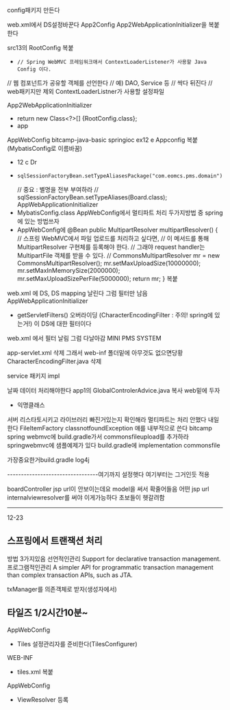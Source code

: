 


config패키지 만든다

web.xml에서 DS설정바꾼다
App2Config
App2WebApplicationInitializer을 복붙한다

src13의 RootConfig 복붙
  -     // Spring WebMVC 프레임워크애서 ContextLoaderListener가 사용할 Java Config 이다.
// 웹 컴포넌트가 공유할 객체를 선언한다
// 예) DAO, Service 등
  // 싹다 뒤진다
    // web패키지만 제외
    ContextLoaderListner가 사용할 설정파일

App2WebApplicationInitializer
  -  return new Class<?>[] {RootConfig.class};
  - app

AppWebConfig
bitcamp-java-basic springioc ex12 e Appconfig 복붙(MybatisConfig로 이름바꿈)
  - 12 c Dr
  -     sqlSessionFactoryBean.setTypeAliasesPackage("com.eomcs.pms.domain");
    // 중요 : 별명을 전부 부여하라
    // sqlSessionFactoryBean.setTypeAliases(Board.class); 
AppWebApplicationInitializer
  - MybatisConfig.class
AppWebConfig에서 멀티파트 처리 두가지방법 중 spring에 있는 방법쓰자
  - AppWebConfig에 
    @Bean
  public MultipartResolver multipartResolver() {
    // 스프링 WebMVC에서 파일 업로드를 처리하고 싶다면,
    // 이 메서드를 통해 MultipartResolver 구현체를 등록해야 한다.
    // 그래야 request handler는 MultipartFile 객체를 받을 수 있다.
    //
    CommonsMultipartResolver mr = new CommonsMultipartResolver();
    mr.setMaxUploadSize(10000000);
    mr.setMaxInMemorySize(2000000);
    mr.setMaxUploadSizePerFile(5000000);
    return mr;
  } 복붙

web.xml 에 DS, DS mapping 날린다
그럼 필터만 남음
AppWebApplicationInitializer
  - getServletFilters() 오버라이딩
  (CharacterEncodingFilter : 주의! spring에 있는거!)
  이 DS에 대한 필터이다

web.xml
에서 필터 날림
그럼 다날아감
<description>MINI PMS SYSTEM</description>
<welcome-file>

app-servlet.xml 삭제
그래서 web-inf 폴더밑에 아무것도 없으면당황
CharacterEncodingFilter.java 삭제

service 패키지 impl

날짜 데이터 처리해야한다
app1의 GlobalControlerAdvice.java 복사
web밑에 두자
  - 익명클래스

서버 리스타토시키고
라이브러리 빠진거있는지 확인해라
멀티파트는 처리 안했다 내일한다
FileItemFactory classnotfoundException 
얘를 내부적으로 쓴다
bitcamp spring webmvc에
build.gradle가서
commonsfileupload를 추가하라
springwebmvc에 샘플예제가 있다
build.gradle에
implementation commonsfile

가장중요한거build.gradle
log4j

---------------------------------여기까지 설정햇다
여기부터는 그거인듯 적용

boardController
jsp url이 안보이는데요
model을 써서 확줄어들음 어떤 jsp url
internalviewresolver를 써야 이게가능하다
초보들이 헷갈려함

---------------------------------------------

12-23
## 스프링에서 트랜잭션 처리
방법 3가지있음
선언적인관리 Support for declarative transaction management.
프로그램적인관리 A simpler API for programmatic transaction management than complex transaction APIs, such as JTA.

txManager를 의존객체로 받자(생성자에서)

## 타일즈 1/2시간10분~
AppWebConfig
- Tiles 설정관리자를 준비한다(TilesConfigurer)

WEB-INF 
- tiles.xml 복붙

AppWebConfig
- ViewResolver 등록